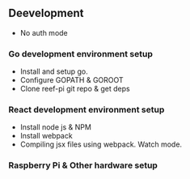 ## Deevelopment

- No auth mode

### Go development environment setup

- Install and setup go.
- Configure GOPATH & GOROOT
- Clone reef-pi git repo & get deps

### React development environment setup

- Install node js & NPM
- Install webpack
- Compiling jsx files using webpack. Watch mode.

### Raspberry Pi & Other hardware setup
